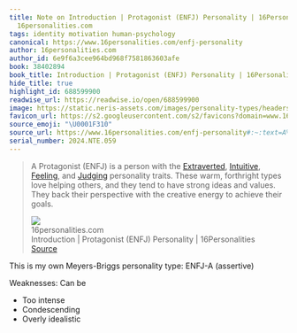 ```yaml
---
title: Note on Introduction | Protagonist (ENFJ) Personality | 16Personalities via
  16personalities.com
tags: identity motivation human-psychology
canonical: https://www.16personalities.com/enfj-personality
author: 16personalities.com
author_id: 6e9f6a3cee964bd968f7581863603afe
book: 38402894
book_title: Introduction | Protagonist (ENFJ) Personality | 16Personalities
hide_title: true
highlight_id: 688599900
readwise_url: https://readwise.io/open/688599900
image: https://static.neris-assets.com/images/personality-types/headers/fb/enfj-personality-type-header.png
favicon_url: https://s2.googleusercontent.com/s2/favicons?domain=www.16personalities.com
source_emoji: "\U0001F310"
source_url: https://www.16personalities.com/enfj-personality#:~:text=A%20Protagonist%20%28ENFJ%29,achieve%20their%20goals.
serial_number: 2024.NTE.059
---
```

> A Protagonist (ENFJ) is a person with the [Extraverted](https://www.16personalities.com/articles/mind-introverted-vs-extraverted), [Intuitive](https://www.16personalities.com/articles/energy-intuitive-vs-observant), [Feeling](https://www.16personalities.com/articles/nature-thinking-vs-feeling), and [Judging](https://www.16personalities.com/articles/tactics-judging-vs-prospecting) personality traits. These warm, forthright types love helping others, and they tend to have strong ideas and values. They back their perspective with the creative energy to achieve their goals.
> <div class="quoteback-footer"><div class="quoteback-avatar"><img class="mini-favicon" src="https://s2.googleusercontent.com/s2/favicons?domain=www.16personalities.com"></div><div class="quoteback-metadata"><div class="metadata-inner"><span style="display:none">FROM:</span><div aria-label="16personalities.com" class="quoteback-author"> 16personalities.com</div><div aria-label="Introduction | Protagonist (ENFJ) Personality | 16Personalities" class="quoteback-title"> Introduction | Protagonist (ENFJ) Personality | 16Personalities</div></div></div><div class="quoteback-backlink"><a target="_blank" aria-label="go to the full text of this quotation" rel="noopener" href="https://www.16personalities.com/enfj-personality#:~:text=A%20Protagonist%20%28ENFJ%29,achieve%20their%20goals." class="quoteback-arrow"> Source</a></div></div>

This is my own Meyers-Briggs personality type: ENFJ-A (assertive)

Weaknesses: Can be
- Too intense
- Condescending
- Overly idealistic